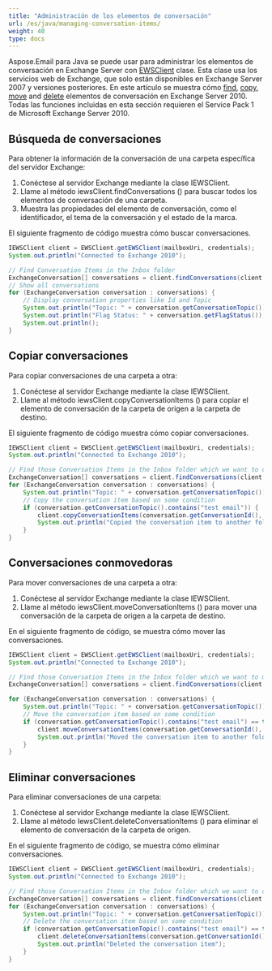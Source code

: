 ```yaml
---
title: "Administración de los elementos de conversación"
url: /es/java/managing-conversation-items/
weight: 40
type: docs
---
```



Aspose.Email para Java se puede usar para administrar los elementos de conversación en Exchange Server con [EWSClient](https://apireference.aspose.com/email/java/com.aspose.email/ewsclient) clase. Esta clase usa los servicios web de Exchange, que solo están disponibles en Exchange Server 2007 y versiones posteriores. En este artículo se muestra cómo [find](#finding-conversations), [copy](#copying-conversations), [move](#moving-conversations) and [delete](#deleting-conversations) elementos de conversación en Exchange Server 2010. Todas las funciones incluidas en esta sección requieren el Service Pack 1 de Microsoft Exchange Server 2010.
## **Búsqueda de conversaciones**
Para obtener la información de la conversación de una carpeta específica del servidor Exchange:

1. Conéctese al servidor Exchange mediante la clase IEWSClient.
1. Llame al método iewsClient.findConversations () para buscar todos los elementos de conversación de una carpeta.
1. Muestra las propiedades del elemento de conversación, como el identificador, el tema de la conversación y el estado de la marca.

El siguiente fragmento de código muestra cómo buscar conversaciones.



~~~Java
IEWSClient client = EWSClient.getEWSClient(mailboxUri, credentials);
System.out.println("Connected to Exchange 2010");

// Find Conversation Items in the Inbox folder
ExchangeConversation[] conversations = client.findConversations(client.getMailboxInfo().getInboxUri());
// Show all conversations
for (ExchangeConversation conversation : conversations) {
    // Display conversation properties like Id and Topic
    System.out.println("Topic: " + conversation.getConversationTopic());
    System.out.println("Flag Status: " + conversation.getFlagStatus());
    System.out.println();
}
~~~
## **Copiar conversaciones**
Para copiar conversaciones de una carpeta a otra:

1. Conéctese al servidor Exchange mediante la clase IEWSClient.
1. Llame al método iewsClient.copyConversationItems () para copiar el elemento de conversación de la carpeta de origen a la carpeta de destino.

El siguiente fragmento de código muestra cómo copiar conversaciones.



~~~Java
IEWSClient client = EWSClient.getEWSClient(mailboxUri, credentials);
System.out.println("Connected to Exchange 2010");

// Find those Conversation Items in the Inbox folder which we want to copy
ExchangeConversation[] conversations = client.findConversations(client.getMailboxInfo().getInboxUri());
for (ExchangeConversation conversation : conversations) {
    System.out.println("Topic: " + conversation.getConversationTopic());
    // Copy the conversation item based on some condition
    if (conversation.getConversationTopic().contains("test email")) {
        client.copyConversationItems(conversation.getConversationId(), client.getMailboxInfo().getDeletedItemsUri());
        System.out.println("Copied the conversation item to another folder");
    }
}
~~~
## **Conversaciones conmovedoras**
Para mover conversaciones de una carpeta a otra:

1. Conéctese al servidor Exchange mediante la clase IEWSClient.
1. Llame al método iewsClient.moveConversationItems () para mover una conversación de la carpeta de origen a la carpeta de destino.

En el siguiente fragmento de código, se muestra cómo mover las conversaciones.



~~~Java
IEWSClient client = EWSClient.getEWSClient(mailboxUri, credentials);
System.out.println("Connected to Exchange 2010");

// Find those Conversation Items in the Inbox folder which we want to move
ExchangeConversation[] conversations = client.findConversations(client.getMailboxInfo().getInboxUri());

for (ExchangeConversation conversation : conversations) {
    System.out.println("Topic: " + conversation.getConversationTopic());
    // Move the conversation item based on some condition
    if (conversation.getConversationTopic().contains("test email") == true) {
        client.moveConversationItems(conversation.getConversationId(), client.getMailboxInfo().getDeletedItemsUri());
        System.out.println("Moved the conversation item to another folder");
    }
}
~~~
## **Eliminar conversaciones**
Para eliminar conversaciones de una carpeta:

1. Conéctese al servidor Exchange mediante la clase IEWSClient.
1. Llame al método IewsClient.deleteConversationItems () para eliminar el elemento de conversación de la carpeta de origen.

En el siguiente fragmento de código, se muestra cómo eliminar conversaciones.



~~~Java
IEWSClient client = EWSClient.getEWSClient(mailboxUri, credentials);
System.out.println("Connected to Exchange 2010");

// Find those Conversation Items in the Inbox folder which we want to delete
ExchangeConversation[] conversations = client.findConversations(client.getMailboxInfo().getInboxUri());
for (ExchangeConversation conversation : conversations) {
    System.out.println("Topic: " + conversation.getConversationTopic());
    // Delete the conversation item based on some condition
    if (conversation.getConversationTopic().contains("test email") == true) {
        client.deleteConversationItems(conversation.getConversationId());
        System.out.println("Deleted the conversation item");
    }
}
~~~